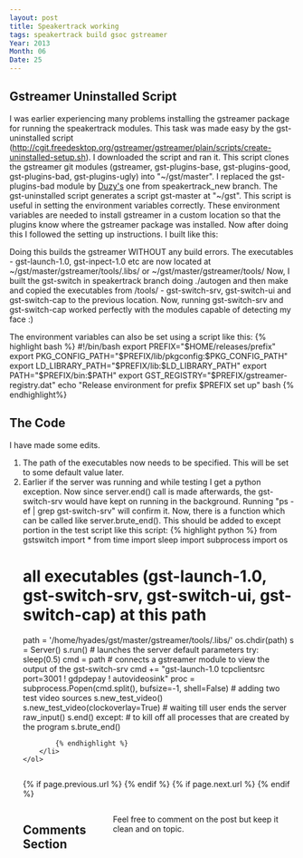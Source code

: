 ```yaml
---
layout: post
title: Speakertrack working
tags: speakertrack build gsoc gstreamer
Year: 2013
Month: 06
Date: 25
---
```


<h2>Gstreamer Uninstalled Script</h2>
<p>
	I was earlier experiencing many problems installing the gstreamer package for running the speakertrack modules. This task was made easy by the gst-uninstalled script (<a href="http://cgit.freedesktop.org/gstreamer/gstreamer/plain/scripts/create-uninstalled-setup.sh">http://cgit.freedesktop.org/gstreamer/gstreamer/plain/scripts/create-uninstalled-setup.sh</a>). I downloaded the script and ran it. This script clones the gstreamer git modules (gstreamer, gst-plugins-base, gst-plugins-good, gst-plugins-bad, gst-plugins-ugly) into "~/gst/master". I replaced the gst-plugins-bad module by <a href="https://github.com/duzy/gst-plugins-bad.git">Duzy's</a> one from speakertrack_new branch. The gst-uninstalled script generates a script gst-master at "~/gst". This script is useful in setting the environment variables correctly. These environment variables are needed to install gstreamer in a custom location so that the plugins know where the gstreamer package was installed.
	Now after doing this I followed the setting up instructions. I built like this:
</p>
<p><script src="https://gist.github.com/hyades/6107999.js"></script></p>
<p>
	Doing this builds the gstreamer WITHOUT any build errors. The executables - gst-launch-1.0, gst-inpect-1.0 etc are now located at ~/gst/master/gstreamer/tools/.libs/ or ~/gst/master/gstreamer/tools/ Now, I built the gst-switch in speakertrack branch doing ./autogen and then make and copied the executables from /tools/ - gst-switch-srv, gst-switch-ui and gst-switch-cap to the previous location. Now, running gst-switch-srv and gst-switch-cap worked perfectly with the modules capable of detecting my face :)
</p>
<p>
	The environment variables can also be set using a script like this:
	{% highlight bash %}
#!/bin/bash
export PREFIX="$HOME/releases/prefix"
export PKG_CONFIG_PATH="$PREFIX/lib/pkgconfig:$PKG_CONFIG_PATH"
export LD_LIBRARY_PATH="$PREFIX/lib:$LD_LIBRARY_PATH"
export PATH="$PREFIX/bin:$PATH"
export GST_REGISTRY="$PREFIX/gstreamer-registry.dat"
echo "Release environment for prefix $PREFIX set up"
bash
	{% endhighlight%}
</p>
<h2>
	The Code
</h2>
<p>
	I have made some edits. 
	<ol>
		<li>The path of the executables now needs to be specified. This will be set to some default value later.</li>
		<li>Earlier if the server was running and while testing I get a python exception. Now since server.end() call is made afterwards, the gst-switch-srv would have kept on running in the background. Running "ps -ef | grep gst-switch-srv" will confirm it. Now, there is a function which can be called like server.brute_end(). This should be added to except portion in the test script like this script:
			{% highlight python %}
from gstswitch import *
from time import sleep
import subprocess
import os

# all executables (gst-launch-1.0, gst-switch-srv, gst-switch-ui, gst-switch-cap) at this path
path = '/home/hyades/gst/master/gstreamer/tools/.libs/' 
os.chdir(path)
s = Server()
s.run()	# launches the server default parameters
try:
	sleep(0.5)
	cmd = path
	# connects a gstreamer module to view the output of the gst-switch-srv
	cmd += "gst-launch-1.0 tcpclientsrc port=3001 ! gdpdepay ! autovideosink"
	proc = subprocess.Popen(cmd.split(),  bufsize=-1, shell=False)
	# adding two test video sources
	s.new_test_video()
	s.new_test_video(clockoverlay=True)
	# waiting till user ends the server
	raw_input()
	s.end()
except:
	# to kill off all processes that are created by the program
	s.brute_end()

			{% endhighlight %}
		</li>
	</ol>
</p>

<div class="row">	
	<div class="span9 column">
			<p class="pull-right">{% if page.previous.url %} <a href="{{page.previous.url}}" title="Previous Post: {{page.previous.title}}"><i class="icon-chevron-left"></i></a> 	{% endif %}   {% if page.next.url %} 	<a href="{{page.next.url}}" title="Next Post: {{page.next.title}}"><i class="icon-chevron-right"></i></a> 	{% endif %} </p>  
	</div>

</div>

<div class="row">	
    <div class="span9 columns">    
		<h2>Comments Section</h2>
	    <p>Feel free to comment on the post but keep it clean and on topic.</p>	
		<div id="disqus_thread"></div>
		<script type="text/javascript">
			/* * * CONFIGURATION VARIABLES: EDIT BEFORE PASTING INTO YOUR WEBPAGE * * */
			var disqus_shortname = 'aayushahuja'; // required: replace example with your forum shortname
			
			
			/* * * DON'T EDIT BELOW THIS LINE * * */
			(function() {
				var dsq = document.createElement('script'); dsq.type = 'text/javascript'; dsq.async = true;
				dsq.src = 'http://' + disqus_shortname + '.disqus.com/embed.js';
				(document.getElementsByTagName('head')[0] || document.getElementsByTagName('body')[0]).appendChild(dsq);
			})();
		</script>
		<noscript>Please enable JavaScript to view the <a href="http://disqus.com/?ref_noscript">comments powered by Disqus.</a></noscript>
		<a href="http://disqus.com" class="dsq-brlink">blog comments powered by <span class="logo-disqus">Disqus</span></a>
	</div>
</div>

<!-- Twitter -->
<script>!function(d,s,id){var js,fjs=d.getElementsByTagName(s)[0];if(!d.getElementById(id)){js=d.createElement(s);js.id=id;js.src="//platform.twitter.com/widgets.js";fjs.parentNode.insertBefore(js,fjs);}}(document,"script","twitter-wjs");</script>

<!-- Google + -->
<script type="text/javascript">
  (function() {
    var po = document.createElement('script'); po.type = 'text/javascript'; po.async = true;
    po.src = 'https://apis.google.com/js/plusone.js';
    var s = document.getElementsByTagName('script')[0]; s.parentNode.insertBefore(po, s);
  })();
</script>
<!-- Written by hyades -->

